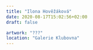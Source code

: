 ```yaml
---
title: "Ilona Hověžáková"
date: 2020-08-17T15:02:56+02:00
draft: false

artwork: "???"
location: "Galerie Klubovna"
---
```

